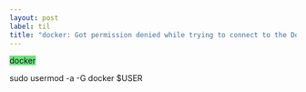 ```yaml
---
layout: post
label: til
title: "docker: Got permission denied while trying to connect to the Docker daemon socket"
---
```


<p>
  
  <span class="issue-label" style="background-color: #6ce27c">docker</span>
  
</p>
sudo usermod -a -G docker $USER

